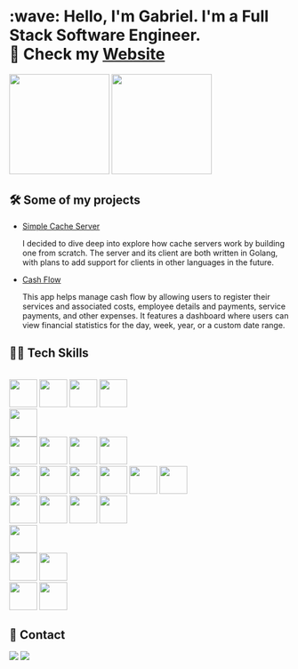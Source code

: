 <div>
  <h1>
    :wave: Hello, I'm Gabriel. I'm a Full Stack Software Engineer. <br>
    🚀 Check my <a href="https://gabsdev.netlify.app" target="_blank">Website</a>
  </h1>
</div>

<div>
  <a href="https://github.com/eliforte"></a>
  <img height="180em" src="https://github-readme-stats.vercel.app/api?username=mq-gabs&show_icons=true&theme=radical&include_all_commits=true&count_private=truew"/>
  <img height="180em" src="https://github-readme-stats.vercel.app/api/top-langs/?username=mq-gabs&layout=compact&langs_count=7&theme=radical"/>
</div

<div>
  <h2> 🛠️ Some of my projects</h2>
</div>

<ul>
  <li>
    <a href="https://github.com/mq-gabs/simple-cache-server">Simple Cache Server</a>
    <p>I decided to dive deep into explore how cache servers work by building one from scratch. The server and its client are both written in Golang, with plans to add support for clients in other languages in the future.</p>
  </li>
  <li>
    <a href="https://github.com/mq-gabs/cash-flow">Cash Flow</a>
    <p>This app helps manage cash flow by allowing users to register their services and associated costs, employee details and payments, service payments, and other expenses. It features a dashboard where users can view financial statistics for the day, week, year, or a custom date range.</p>
  </li>
</ul>


<div>
  <h2> 👨‍💻 Tech Skills</h2>
</div>

<div>
  <div style="display: inline_block"><br>
  <img height="50px" src="https://cdn.jsdelivr.net/gh/devicons/devicon/icons/html5/html5-original.svg" />
  <img height="50px" src="https://cdn.jsdelivr.net/gh/devicons/devicon/icons/css3/css3-original.svg" />
  <img height="50px" src="https://cdn.jsdelivr.net/gh/devicons/devicon/icons/javascript/javascript-original.svg" />
  <img height="50px" src="https://cdn.jsdelivr.net/gh/devicons/devicon/icons/typescript/typescript-original.svg" />

  <br>
    
  <img height="50px" src="https://cdn.jsdelivr.net/gh/devicons/devicon@latest/icons/go/go-original-wordmark.svg" />

  <br>
  
  <img height="50px" src="https://cdn.jsdelivr.net/gh/devicons/devicon/icons/python/python-original.svg" />
  <img height="50px" src="https://cdn.jsdelivr.net/gh/devicons/devicon@latest/icons/flask/flask-original.svg" />
  <img height="50px" src="https://cdn.jsdelivr.net/gh/devicons/devicon@latest/icons/django/django-plain.svg" />
  <img height="50px" src="https://cdn.jsdelivr.net/gh/devicons/devicon@latest/icons/fastapi/fastapi-original.svg" />
          
  <br>

  <img height="50px" src="https://img.icons8.com/fluency/48/000000/node-js.png"/>
  <img height="50px" src="https://cdn.jsdelivr.net/gh/devicons/devicon/icons/react/react-original.svg" />
  <img height="50px" src="https://cdn.jsdelivr.net/gh/devicons/devicon/icons/redux/redux-original.svg" />
  <img height="50px" src="https://cdn.jsdelivr.net/gh/devicons/devicon/icons/nextjs/nextjs-original.svg" />
  <img height="50px" src="https://cdn.jsdelivr.net/gh/devicons/devicon@latest/icons/nestjs/nestjs-original.svg" />
          
          
<!--   <img height="50px" src="https://cdn.jsdelivr.net/gh/devicons/devicon/icons/vuejs/vuejs-original.svg" /> -->
<!--   <img height="50px" src="https://cdn.jsdelivr.net/gh/devicons/devicon/icons/sass/sass-original.svg" /> -->

  <img height="50px" src="https://cdn.jsdelivr.net/gh/devicons/devicon/icons/express/express-original.svg" />

  <br>
  
  <img height="50px" src="https://cdn.jsdelivr.net/gh/devicons/devicon/icons/mysql/mysql-original.svg" />
  <img height="50px" src="https://cdn.jsdelivr.net/gh/devicons/devicon/icons/postgresql/postgresql-plain-wordmark.svg" />
  <img height="50px" src="https://cdn.jsdelivr.net/gh/devicons/devicon/icons/mongodb/mongodb-original.svg" />
  <img height="50px" src="https://cdn.jsdelivr.net/gh/devicons/devicon@latest/icons/sqlite/sqlite-original.svg" />
          

  <br>
          
<!--   <img height="50px" src="https://cdn.jsdelivr.net/gh/devicons/devicon/icons/mocha/mocha-plain.svg" /> -->
  <img height="50px" src="https://cdn.jsdelivr.net/gh/devicons/devicon/icons/jest/jest-plain.svg" />

  <br>
  
  <img height="50px" src="https://cdn.jsdelivr.net/gh/devicons/devicon@latest/icons/docker/docker-original-wordmark.svg" />
  <img height="50px" src="https://cdn.jsdelivr.net/gh/devicons/devicon@latest/icons/kubernetes/kubernetes-original.svg" />
          
          
  <br>
  
  
  <img height="50px" src="https://cdn.jsdelivr.net/gh/devicons/devicon@latest/icons/ubuntu/ubuntu-original.svg" />
  <img height="50px" src="https://cdn.jsdelivr.net/gh/devicons/devicon/icons/git/git-original.svg" />

</div>
 

 <div>
   <h2> 📧 Contact</h2>
 </div>
  
 <div> 
  <a href="mailto:marques.gabriel.dev@gmail.com"><img src="https://img.shields.io/badge/Gmail-D14836?style=for-the-badge&logo=gmail&logoColor=white" target="_blank"></a>
  <a href="https://www.linkedin.com/in/gabriel-marques-b09979214/" target="_blank"><img src="https://img.shields.io/badge/-LinkedIn-%230077B5?style=for-the-badge&logo=linkedin&logoColor=white" target="_blank"></a> 
</div>
